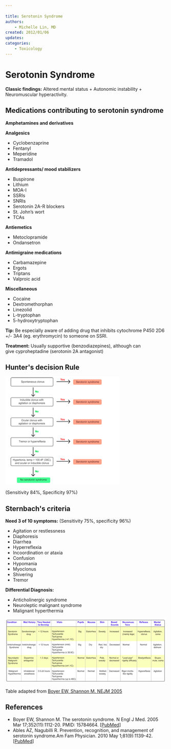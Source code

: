 ```yaml
---

title: Serotonin Syndrome
authors:
    - Michelle Lin, MD
created: 2012/01/06
updates:
categories:
    - Toxicology
---
```


# Serotonin Syndrome

**Classic findings:** Altered mental status + Autonomic instability + Neuromuscular hyperactivity.

## Medications contributing to serotonin syndrome

**Amphetamines and derivatives**

**Analgesics**

- <span class="drug">Cyclobenzaprine</span>
- <span class="drug">Fentanyl</span>
- <span class="drug">Meperidine</span>
- <span class="drug">Tramadol</span>

**Antidepressants/ mood stabilizers**

- <span class="drug">Buspirone</span>
- <span class="drug">Lithium</span>
- <span class="drug">MOA-I</span>
- <span class="drug">SSRIs</span>
- <span class="drug">SNRIs </span>
- <span class="drug">Serotonin 2A-R blockers</span>
- <span class="drug">St. John’s wort</span>
- <span class="drug">TCAs</span>

**Antiemetics**

- <span class="drug">Metoclopramide </span>
- <span class="drug">Ondansetron</span>

**Antimigraine medications**

- <span class="drug">Carbamazepine </span>
- <span class="drug">Ergots </span>
- <span class="drug">Triptans</span>
- <span class="drug">Valproic acid</span>

**Miscellaneous**

- <span class="drug">Cocaine</span>
- <span class="drug">Dextromethorphan</span>
- <span class="drug">Linezolid</span>
- <span class="drug">L-tryptophan</span>
- <span class="drug">5-hydroxytryptophan</span>

**Tip:** Be especially aware of adding drug that inhibits cytochrome P450 2D6 +/- 3A4 (eg. erythromycin) to someone on SSRI.

**Treatment:** Usually supportive (benzodiazepines), although can give <span class="drug">cyproheptadine</span> (serotonin 2A antagonist) 

## Hunter's decision Rule 

![Hunter's decision Rule diagram](image-1.png)

(Sensitivity 84%, Specificity 97%)

## Sternbach's criteria

**Need 3 of 10 symptoms:** (Sensitivity 75%, specificity 96%)

- Agitation or restlessness
- Diaphoresis
- Diarrhea
- Hyperreflexia
- Incoordination or ataxia
- Confusion
- Hypomania
- Myoclonus
- Shivering
- Tremor 

**Differential Diagnosis:**

- Anticholinergic syndrome
- Neuroleptic malignant syndrome
- Malignant hyperthermia 

![Sternbach's criteria table](image-2.png)

Table adapted from [Boyer EW, Shannon M. NEJM 2005](http://www.ncbi.nlm.nih.gov/pubmed/15784664)

## References

- Boyer EW, Shannon M. The serotonin syndrome. N Engl J Med. 2005 Mar 17;352(11):1112-20. PMID: 15784664. [[PubMed](http://www.ncbi.nlm.nih.gov/pubmed/15784664)]
- Ables AZ, Nagubilli R. Prevention, recognition, and management of serotonin syndrome.Am Fam Physician. 2010 May 1;81(9):1139-42. [[PubMed](http://www.ncbi.nlm.nih.gov/pubmed/?term=20433130)]
